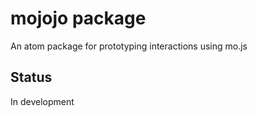 # mojojo package

An atom package for prototyping interactions using mo.js

## Status

In development
